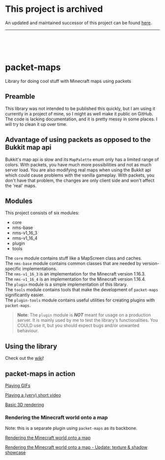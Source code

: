 # This project is archived

An updated and maintained successor of this project can be found [here](https://github.com/cerus/maps).

<hr>
<br><br><br>

# packet-maps

Library for doing cool stuff with Minecraft maps using packets

## Preamble

This library was not intended to be published this quickly, but I am using it currently in a project of mine, so I might as well make it public on
GitHub. The code is lacking documentation, and it is pretty messy in some places. I will try to clean it up over time.

## Advantage of using packets as opposed to the Bukkit map api

Bukkit's map api is slow and its `MapPalette` enum only has a limited range of colors. With packets, you have much more possibilities and not as much
server load. You are also modifying real maps when using the Bukkit api which could cause problems with the vanilla gameplay. With packets, you don't
have that problem, the changes are only client side and won't affect the 'real' maps.

## Modules

This project consists of six modules:

- core
- nms-base
- nms-v1_16_3
- nms-v1_16_4
- plugin
- tools

The `core` module contains stuff like a MapScreen class and caches.\
The `nms-base` module contains common classes that are needed by version-specific implementations.\
The `nms-v1_16_3` is an implementation for the Minecraft version 1.16.3.\
The `nms-v1_16_4` is an implementation for the Minecraft version 1.16.4.\
The `plugin` module is a simple implementation of this library.\
The `tools` module contains tools that make the development of `packet-maps` significantly easier.\
The `plugin-tools` module contains useful utilities for creating plugins with `packet-maps`.

> **Note**: The `plugin` module is ***NOT*** meant for usage on a production server. It is mainly used by me to test the library's functionalities. You COULD use it, but you should expect bugs and/or unwanted behaviour.

## Using the library

Check out the [wiki](https://github.com/cerus/packet-maps/wiki)!

## packet-maps in action

[Playing GIFs](https://www.youtube.com/watch?v=tvmkfxCtFQc)

[Playing a (very) short video](https://www.youtube.com/watch?v=kwjzMHfWp38)

[Basic 3D rendering](https://www.youtube.com/watch?v=MSdLTMkaQ5Q)

### Rendering the Minecraft world onto a map

Note: this is a separate plugin using `packet-maps` as its backbone.

[Rendering the Minecraft world onto a map](https://www.youtube.com/watch?v=AsvD89DS_rI)

[Rendering the Minecraft world onto a map - Update: texture & shadow showcase](https://youtu.be/c1oOKlEkebI)
